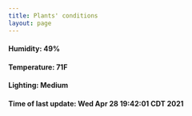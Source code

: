 ```yaml
---
title: Plants' conditions
layout: page
---
```



#### Humidity: 49%
#### Temperature: 71F
#### Lighting: Medium
#### Time of last update: Wed Apr 28 19:42:01 CDT 2021
